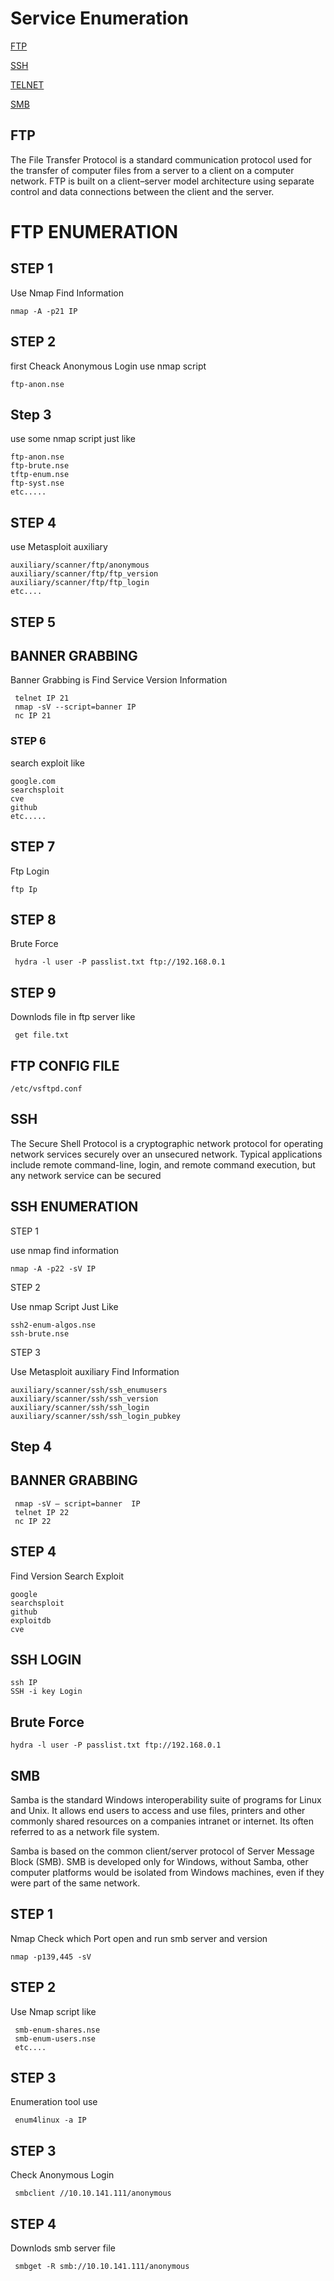 # Service Enumeration

[FTP](#ftp)

[SSH](#ssh)

[TELNET](#telnet)

[SMB](#smb)


 ## FTP 

The File Transfer Protocol is a standard communication protocol used for the transfer of computer files from a server to a client on a computer network. FTP is built on a client–server model architecture using separate control and data connections between the client and the server.
  

# FTP ENUMERATION
  
 ## STEP 1
  Use Nmap Find Information
  
    nmap -A -p21 IP
   
 ## STEP 2
 
 first Cheack Anonymous Login use nmap script 
   
    ftp-anon.nse
    
 ## Step 3
 use some nmap script just like 
 
    ftp-anon.nse
    ftp-brute.nse
    tftp-enum.nse
    ftp-syst.nse
    etc.....    
     
  ## STEP 4
  use Metasploit auxiliary  
  
    auxiliary/scanner/ftp/anonymous
    auxiliary/scanner/ftp/ftp_version
    auxiliary/scanner/ftp/ftp_login
    etc....
    
  ## STEP 5
  ## BANNER GRABBING
   Banner Grabbing is Find Service Version Information
   
     telnet IP 21
     nmap -sV --script=banner IP
     nc IP 21
    
  ### STEP 6
  search exploit like
  
    google.com
    searchsploit
    cve
    github
    etc.....
    
  ## STEP 7
   Ftp Login
  
    ftp Ip
    
  ## STEP 8 
  Brute Force 
  
     hydra -l user -P passlist.txt ftp://192.168.0.1
     
  ## STEP 9
  Downlods file in ftp server like
     
     get file.txt
   
 ## FTP CONFIG FILE 
 
    /etc/vsftpd.conf
   
  
  
 ## SSH 
   
   The Secure Shell Protocol is a cryptographic network protocol for operating network services securely over an unsecured network. Typical applications include remote command-line, login, and remote command execution, but any network service can be secured 


  ## SSH ENUMERATION
  
   STEP 1
    
   use nmap find information
   
    nmap -A -p22 -sV IP
       
   STEP 2
  
  Use nmap Script Just Like
    
    ssh2-enum-algos.nse
    ssh-brute.nse

   STEP 3
   
   Use Metasploit auxiliary Find Information
    
    auxiliary/scanner/ssh/ssh_enumusers
    auxiliary/scanner/ssh/ssh_version
    auxiliary/scanner/ssh/ssh_login 
    auxiliary/scanner/ssh/ssh_login_pubkey
    
   ## Step 4
   ## BANNER GRABBING
     
     nmap -sV — script=banner  IP
     telnet IP 22
     nc IP 22
     
      
   ## STEP 4 
     
   Find Version Search Exploit
    
    google
    searchsploit
    github
    exploitdb
    cve
    
  ## SSH LOGIN
    
    ssh IP
    SSH -i key Login
    
 ## Brute Force  
 
    hydra -l user -P passlist.txt ftp://192.168.0.1

       
    
## SMB 

Samba is the standard Windows interoperability suite of programs for Linux and Unix. It allows end users to access and use files, printers and other commonly shared resources on a companies intranet or internet. Its often referred to as a network file system.

Samba is based on the common client/server protocol of Server Message Block (SMB). SMB is developed only for Windows, without Samba, other computer platforms would be isolated from Windows machines, even if they were part of the same network.
  
  
## STEP 1

Nmap Check which Port open and run smb server and version 

    nmap -p139,445 -sV 
    
## STEP 2      

Use Nmap script like

     smb-enum-shares.nse
     smb-enum-users.nse
     etc....

## STEP 3

Enumeration tool use 

     enum4linux -a IP


## STEP 3 

Check Anonymous Login

     smbclient //10.10.141.111/anonymous

## STEP 4

Downlods smb server file 

     smbget -R smb://10.10.141.111/anonymous

















